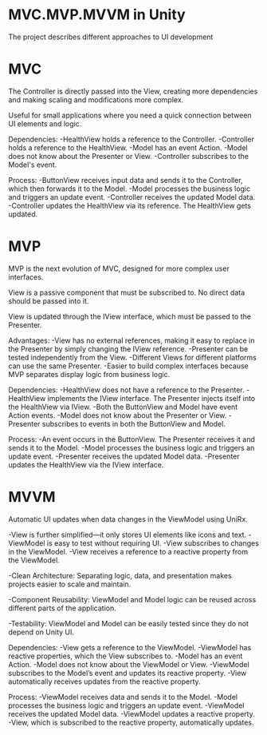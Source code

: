 # MVC.MVP.MVVM in Unity
The project describes different approaches to UI development

# MVC

The Controller is directly passed into the View, creating more dependencies and making scaling and modifications more complex.

Useful for small applications where you need a quick connection between UI elements and logic.

Dependencies:
-HealthView holds a reference to the Controller.
-Controller holds a reference to the HealthView.
-Model has an event Action.
-Model does not know about the Presenter or View.
-Controller subscribes to the Model's event.

Process:
-ButtonView receives input data and sends it to the Controller, which then forwards it to the Model.
-Model processes the business logic and triggers an update event.
-Controller receives the updated Model data.
-Controller updates the HealthView via its reference. The HealthView gets updated.

# MVP

MVP is the next evolution of MVC, designed for more complex user interfaces.

View is a passive component that must be subscribed to.
No direct data should be passed into it.

View is updated through the IView interface, which must be passed to the Presenter.

Advantages:
-View has no external references, making it easy to replace in the Presenter by simply changing the IView reference.
-Presenter can be tested independently from the View.
-Different Views for different platforms can use the same Presenter.
-Easier to build complex interfaces because MVP separates display logic from business logic.

Dependencies:
-HealthView does not have a reference to the Presenter.
-HealthView implements the IView interface. The Presenter injects itself into the HealthView via IView.
-Both the ButtonView and Model have event Action events.
-Model does not know about the Presenter or View.
-Presenter subscribes to events in both the ButtonView and Model.

Process:
-An event occurs in the ButtonView. The Presenter receives it and sends it to the Model.
-Model processes the business logic and triggers an update event.
-Presenter receives the updated Model data.
-Presenter updates the HealthView via the IView interface.

# MVVM

Automatic UI updates when data changes in the ViewModel using UniRx.

-View is further simplified—it only stores UI elements like icons and text.
-ViewModel is easy to test without requiring UI.
-View subscribes to changes in the ViewModel.
-View receives a reference to a reactive property from the ViewModel.

-Clean Architecture:
Separating logic, data, and presentation makes projects easier to scale and maintain.

-Component Reusability:
ViewModel and Model logic can be reused across different parts of the application.

-Testability:
ViewModel and Model can be easily tested since they do not depend on Unity UI.

Dependencies:
-View gets a reference to the ViewModel.
-ViewModel has reactive properties, which the View subscribes to.
-Model has an event Action.
-Model does not know about the ViewModel or View.
-ViewModel subscribes to the Model’s event and updates its reactive property.
-View automatically receives updates from the reactive property.

Process:
-ViewModel receives data and sends it to the Model.
-Model processes the business logic and triggers an update event.
-ViewModel receives the updated Model data.
-ViewModel updates a reactive property.
-View, which is subscribed to the reactive property, automatically updates.
